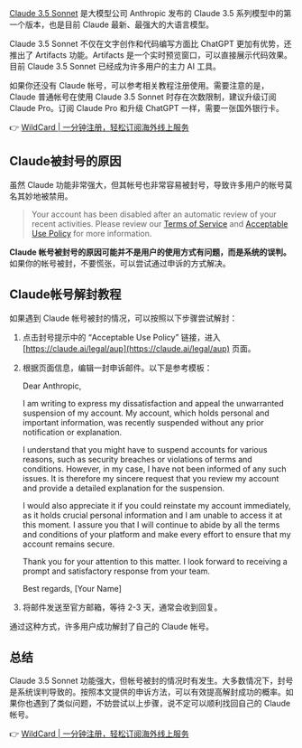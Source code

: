 [Claude 3.5 Sonnet](https://bit.ly/bewildcard) 是大模型公司 Anthropic 发布的 Claude 3.5 系列模型中的第一个版本，也是目前 Claude 最新、最强大的大语言模型。

Claude 3.5 Sonnet 不仅在文字创作和代码编写方面比 ChatGPT 更加有优势，还推出了 Artifacts 功能。Artifacts 是一个实时预览窗口，可以直接展示代码效果。目前 Claude 3.5 Sonnet 已经成为许多用户的主力 AI 工具。

如果你还没有 Claude 帐号，可以参考相关教程注册使用。需要注意的是，Claude 普通帐号在使用 Claude 3.5 Sonnet 时存在次数限制，建议升级订阅 Claude Pro。订阅 Claude Pro 和升级 ChatGPT 一样，需要一张国外银行卡。

👉 [WildCard | 一分钟注册，轻松订阅海外线上服务](https://bit.ly/bewildcard)

## Claude被封号的原因

虽然 Claude 功能非常强大，但其帐号也非常容易被封号，导致许多用户的帐号莫名其妙地被禁用。

> Your account has been disabled after an automatic review of your recent activities. Please review our [Terms of Service](https://www.anthropic.com/legal/consumer-terms) and [Acceptable Use Policy](https://claude.ai/legal/aup) for more information.

**Claude 帐号被封号的原因可能并不是用户的使用方式有问题，而是系统的误判。** 如果你的帐号被封，不要慌张，可以尝试通过申诉的方式解决。

## Claude帐号解封教程

如果遇到 Claude 帐号被封的情况，可以按照以下步骤尝试解封：

1. 点击封号提示中的 “Acceptable Use Policy” 链接，进入 [https://claude.ai/legal/aup](https://claude.ai/legal/aup) 页面。
2. 根据页面信息，编辑一封申诉邮件。以下是参考模板：

   
   Dear Anthropic,

   I am writing to express my dissatisfaction and appeal the unwarranted suspension of my account. My account, which holds personal and important information, was recently suspended without any prior notification or explanation.

   I understand that you might have to suspend accounts for various reasons, such as security breaches or violations of terms and conditions. However, in my case, I have not been informed of any such issues. It is therefore my sincere request that you review my account and provide a detailed explanation for the suspension.

   I would also appreciate it if you could reinstate my account immediately, as it holds crucial personal information and I am unable to access it at this moment. I assure you that I will continue to abide by all the terms and conditions of your platform and make every effort to ensure that my account remains secure.

   Thank you for your attention to this matter. I look forward to receiving a prompt and satisfactory response from your team.

   Best regards,
   [Your Name]
   

3. 将邮件发送至官方邮箱，等待 2-3 天，通常会收到回复。

通过这种方式，许多用户成功解封了自己的 Claude 帐号。

## 总结

Claude 3.5 Sonnet 功能强大，但帐号被封的情况时有发生。大多数情况下，封号是系统误判导致的。按照本文提供的申诉方法，可以有效提高解封成功的概率。如果你也遇到了类似问题，不妨尝试以上步骤，说不定可以顺利找回自己的 Claude 帐号。

👉 [WildCard | 一分钟注册，轻松订阅海外线上服务](https://bit.ly/bewildcard)